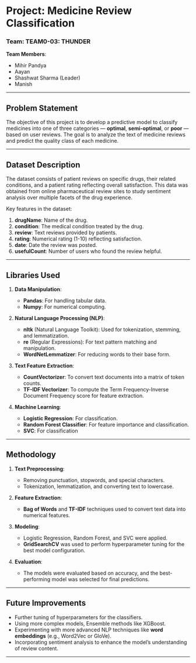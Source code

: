 
# Project: **Medicine Review Classification**

### Team: **TEAM0-03: THUNDER**
**Team Members**:
- Mihir Pandya
- Aayan
- Shashwat Sharma (Leader)
- Manish

---

## **Problem Statement**
The objective of this project is to develop a predictive model to classify medicines into one of three categories — **optimal**, **semi-optimal**, or **poor** — based on user reviews. The goal is to analyze the text of medicine reviews and predict the quality class of each medicine.

---

## **Dataset Description**
The dataset consists of patient reviews on specific drugs, their related conditions, and a patient rating reflecting overall satisfaction. This data was obtained from online pharmaceutical review sites to study sentiment analysis over multiple facets of the drug experience.

Key features in the dataset:
1. **drugName**: Name of the drug.
2. **condition**: The medical condition treated by the drug.
3. **review**: Text reviews provided by patients.
4. **rating**: Numerical rating (1-10) reflecting satisfaction.
5. **date**: Date the review was posted.
6. **usefulCount**: Number of users who found the review helpful.

---

## **Libraries Used**
1. **Data Manipulation**:
   - **Pandas**: For handling tabular data.
   - **Numpy**: For numerical computing.

2. **Natural Language Processing (NLP)**:
   - **nltk** (Natural Language Toolkit): Used for tokenization, stemming, and lemmatization.
   - **re** (Regular Expressions): For text pattern matching and manipulation.
   - **WordNetLemmatizer**: For reducing words to their base form.

3. **Text Feature Extraction**:
   - **CountVectorizer**: To convert text documents into a matrix of token counts.
   - **TF-IDF Vectorizer**: To compute the Term Frequency-Inverse Document Frequency score for feature extraction.

4. **Machine Learning**:
   - **Logistic Regression**: For classification.
   - **Random Forest Classifier**: For feature importance and classification.
   - **SVC**: For classification

---

## **Methodology**
1. **Text Preprocessing**: 
   - Removing punctuation, stopwords, and special characters.
   - Tokenization, lemmatization, and converting text to lowercase.
   
2. **Feature Extraction**:
   - **Bag of Words** and **TF-IDF** techniques used to convert text data into numerical features.
   
3. **Modeling**:
   - Logistic Regression, Random Forest, and SVC were applied.
   - **GridSearchCV** was used to perform hyperparameter tuning for the best model configuration.
   
4. **Evaluation**:
   - The models were evaluated based on accuracy, and the best-performing model was selected for final predictions.

---

## **Future Improvements**
- Further tuning of hyperparameters for the classifiers.
- Using more complex models, Ensemble methods like XGBoost.
- Experimenting with more advanced NLP techniques like **word embeddings** (e.g., Word2Vec or GloVe).
- Incorporating sentiment analysis to enhance the model’s understanding of review content.

---